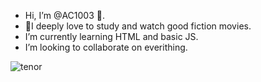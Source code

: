 -  Hi, I’m @AC1003 👋.
-  💞️I deeply love to study and watch good fiction movies.
-  I’m currently learning HTML and basic JS.
-  I’m looking to collaborate on everithing.
  
  
  
  
  
 
 ![tenor](https://user-images.githubusercontent.com/87527718/130278512-01be3004-048c-42cb-af0a-4e7c06db1069.gif)



<!---
AC1003/AC1003 is a ✨ special ✨ repository because its `README.md` (this file) appears on your GitHub profile.
You can click the Preview link to take a look at your changes.
--->

